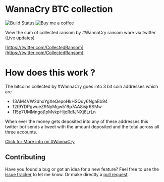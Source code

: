 # WannaCry BTC collection
[![Build Status](https://travis-ci.org/kishaningithub/collected_ransom.svg?branch=master)](https://travis-ci.org/kishaningithub/collected_ransom)
[![Buy me a coffee](https://img.shields.io/badge/☕-Buy%20me%20a%20coffee-blue.svg)](https://www.paypal.me/kishansh/5)


View the sum of collected ransom by #WannaCry ransom ware
via twitter (Live updates)

[https://twitter.com/CollectedRansom](https://twitter.com/CollectedRansom)


# How does this work ?

The bitcoins collected by #WannaCry goes into 3 bit coin addresses which are

- 13AM4VW2dhxYgXeQepoHkHSQuy6NgaEb94
- 12t9YDPgwueZ9NyMgw519p7AA8isjr6SMw
- 115p7UMMngoj1pMvkpHijcRdfJNXj6LrLn

When ever the money gets deposited into any of these addresses this twitter bot sends a tweet with the amount deposited and the total across all three accounts.

[Click for More info on #WannaCry](https://www.redsocks.eu/news/ransomware-wannacry/)


## Contributing

Have you found a bug or got an idea for a new feature? Feel free to use the [issue tracker](https://github.com/kishaningithub/collected_ransom/issues) to let me know. Or make directly a [pull request](https://github.com/kishaningithub/collected_ransom/pulls).